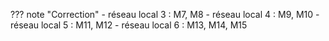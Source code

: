 ??? note "Correction"
    - réseau local 3 : M7, M8
    - réseau local 4 : M9, M10
    - réseau local 5 : M11, M12
    - réseau local 6 : M13, M14, M15